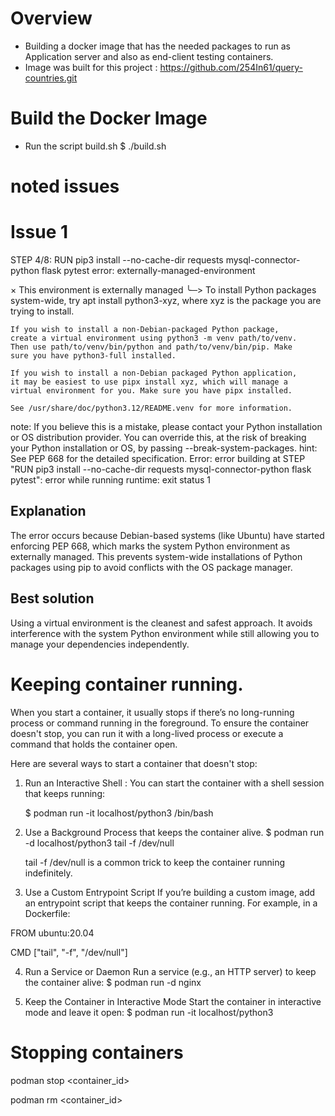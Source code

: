 # Overview
- Building a docker image that has the needed packages to run as Application server and also as end-client testing containers.
- Image was built for this project : https://github.com/254In61/query-countries.git

# Build the Docker Image

- Run the script build.sh
  $ ./build.sh

# noted issues
# Issue 1
STEP 4/8: RUN pip3 install --no-cache-dir requests mysql-connector-python flask pytest
error: externally-managed-environment

× This environment is externally managed
╰─> To install Python packages system-wide, try apt install
    python3-xyz, where xyz is the package you are trying to
    install.

    If you wish to install a non-Debian-packaged Python package,
    create a virtual environment using python3 -m venv path/to/venv.
    Then use path/to/venv/bin/python and path/to/venv/bin/pip. Make
    sure you have python3-full installed.

    If you wish to install a non-Debian packaged Python application,
    it may be easiest to use pipx install xyz, which will manage a
    virtual environment for you. Make sure you have pipx installed.

    See /usr/share/doc/python3.12/README.venv for more information.

note: If you believe this is a mistake, please contact your Python installation or OS distribution provider. You can override this, at the risk of breaking your Python installation or OS, by passing --break-system-packages.
hint: See PEP 668 for the detailed specification.
Error: error building at STEP "RUN pip3 install --no-cache-dir requests mysql-connector-python flask pytest": error while running runtime: exit status 1

## Explanation
The error occurs because Debian-based systems (like Ubuntu) have started enforcing PEP 668, which marks the system Python environment as externally managed. 
This prevents system-wide installations of Python packages using pip to avoid conflicts with the OS package manager.

## Best solution
Using a virtual environment is the cleanest and safest approach. It avoids interference with the system Python environment while still allowing you to manage your dependencies independently.

# Keeping container running.
When you start a container, it usually stops if there’s no long-running process or command running in the foreground. 
To ensure the container doesn't stop, you can run it with a long-lived process or execute a command that holds the container open.

Here are several ways to start a container that doesn't stop:

1. Run an Interactive Shell : You can start the container with a shell session that keeps running:

   $ podman run -it localhost/python3 /bin/bash

2. Use a Background Process that keeps the container alive.
   $ podman run -d localhost/python3 tail -f /dev/null

   tail -f /dev/null is a common trick to keep the container running indefinitely.

3. Use a Custom Entrypoint Script
If you’re building a custom image, add an entrypoint script that keeps the container running. For example, in a Dockerfile:

  FROM ubuntu:20.04

  CMD ["tail", "-f", "/dev/null"]

4. Run a Service or Daemon
Run a service (e.g., an HTTP server) to keep the container alive:
  $ podman run -d nginx

5. Keep the Container in Interactive Mode
Start the container in interactive mode and leave it open:
  $ podman run -it localhost/python3


# Stopping containers

podman stop <container_id>

podman rm <container_id>
